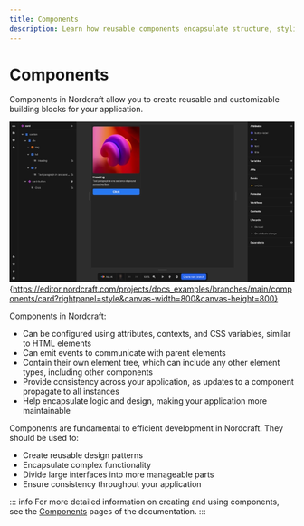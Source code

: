 ```yaml
---
title: Components
description: Learn how reusable components encapsulate structure, styling and behavior to create maintainable, consistent interfaces across your project.
---
```


# Components

Components in Nordcraft allow you to create reusable and customizable building blocks for your application.

![Component|16/9](component.webp){https://editor.nordcraft.com/projects/docs_examples/branches/main/components/card?rightpanel=style&canvas-width=800&canvas-height=800}

Components in Nordcraft:

- Can be configured using attributes, contexts, and CSS variables, similar to HTML elements
- Can emit events to communicate with parent elements
- Contain their own element tree, which can include any other element types, including other components
- Provide consistency across your application, as updates to a component propagate to all instances
- Help encapsulate logic and design, making your application more maintainable

Components are fundamental to efficient development in Nordcraft. They should be used to:

- Create reusable design patterns
- Encapsulate complex functionality
- Divide large interfaces into more manageable parts
- Ensure consistency throughout your application

::: info
For more detailed information on creating and using components, see the [Components](/components/overview) pages of the documentation.
:::
